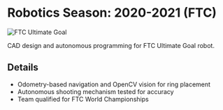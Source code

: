 # Robotics Season: 2020-2021 (FTC)

![FTC Ultimate Goal](/images/2020Robot.png)

CAD design and autonomous programming for FTC Ultimate Goal robot.

## Details

- Odometry-based navigation and OpenCV vision for ring placement
- Autonomous shooting mechanism tested for accuracy
- Team qualified for FTC World Championships